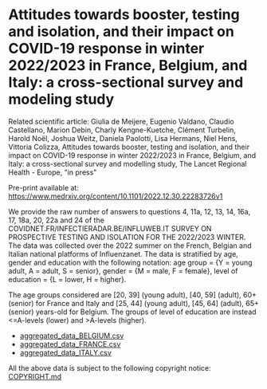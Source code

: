 # Attitudes towards booster, testing and isolation, and their impact on COVID-19 response in winter 2022/2023 in France, Belgium, and Italy: a cross-sectional survey and modeling study

Related scientific article: Giulia de Meijere, Eugenio Valdano, Claudio Castellano, Marion Debin, Charly Kengne-Kuetche, Clément Turbelin, Harold Noël, Joshua Weitz, Daniela Paolotti, Lisa Hermans, Niel Hens, Vittoria Colizza, Attitudes towards booster, testing and isolation, and their impact on COVID-19 response in winter 2022/2023 in France, Belgium, and Italy: a cross-sectional survey and modelling study, The Lancet Regional Health - Europe, "in press"

Pre-print available at: https://www.medrxiv.org/content/10.1101/2022.12.30.22283726v1

We provide the raw number of answers to questions 4, 11a, 12, 13, 14, 16a, 17, 18a, 20, 22a and 24 of the COVIDNET.FR/INFECTIERADAR.BE/INFLUWEB.IT SURVEY ON PROSPECTIVE TESTING AND ISOLATION FOR THE 2022/2023 WINTER. The data was collected over the 2022 summer on the French, Belgian and Italian national platforms of Influenzanet.
The data is stratified by age, gender and education with the following notation: 
age group = {Y = young adult, A = adult, S = senior}, 
gender = {M = male, F = female}, 
level of education = {L = lower, H = higher}.

The age groups considered are [20, 39] (young adult), [40, 59] (adult), 60+ (senior) for France and Italy and [25, 44] (young adult), [45, 64] (adult), 65+ (senior) years-old for Belgium. The groups of level of education are instead <=A-levels (lower) and >A-levels (higher).

- [aggregated_data_BELGIUM.csv](data/aggregated_data_BELGIUM.csv)
- [aggregated_data_FRANCE.csv](data/aggregated_data_FRANCE.csv)
- [aggregated_data_ITALY.csv](data/aggregated_data_ITALY.csv)

All the above data is subject to the following copyright notice: [COPYRIGHT.md](data/COPYRIGHT.md)
